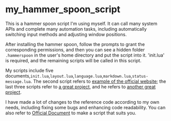 # my_hammer_spoon_script
This is a hammer spoon script I'm using myself. It can call many system APIs and complete many automation tasks, including automatically switching input methods and adjusting window positions.

After installing the hammer spoon, follow the prompts to grant the corresponding permissions, and then you can see a hidden folder `.hammerspoon` in the user's home directory and put the script into it. 'init.lua' is required, and the remaining scripts will be called in this script.

My scripts include five documents,`init.lua`,`layout.lua`,`language.lua`,`markdown.lua`,`status-message.lua`. The second script refers to [example of the official website](http://www.hammerspoon.org/go/); the last three scripts refer to [a great project](https://github.com/JIagengDing/hammerspoon-config), and he refers to [another great project](https://www.bilibili.com/video/BV1Q54y197dw).

I have made a lot of changes to the reference code according to my own needs, including fixing some bugs and enhancing code readability. You can also refer to [Official Document](http://www.hammerspoon.org/docs/) to make a script that suits you.
